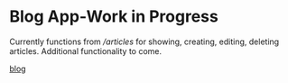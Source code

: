 # Blog App-Work in Progress

Currently functions from */articles* for showing, creating, editing, deleting articles. Additional functionality to come.

[blog](http://murmuring-sands-7074.herokuapp.com/articles)

